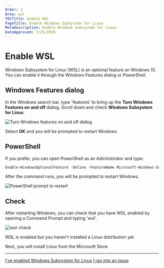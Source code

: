 ```yaml
---
Order: 2
Area: wsl
TOCTitle: Enable WSL
PageTitle: Enable Windows Subsystem for Linux
MetaDescription: Enable Windows Subsystem for Linux
DateApproved: 7/25/2019
---
```

# Enable WSL

Windows Subsystem for Linux (WSL) is an optional feature on Windows 10. You can enable it through the Windows Features dialog or PowerShell.

## Windows Features dialog

In the Windows search bar, type 'features' to bring up the **Turn Windows Features on and off** dialog. Scroll down and check **Windows Subsystem for Linux**.

![Turn Windows features on and off dialog](images/wsl/windows-features.png)

Select **OK** and you will be prompted to restart Windows.

## PowerShell

If you prefer, you can open PowerShell as an Administrator and type:

```powershell
Enable-WindowsOptionalFeature -Online -FeatureName Microsoft-Windows-Subsystem-Linux
```

After the command runs, you will be prompted to restart Windows.

![PowerShell prompt to restart](images/wsl/powershell-output.png)

## Check

After restarting Windows, you can check that you have WSL enabled by opening a Command Prompt and typing 'wsl'.

![wsl-check](images/wsl/wsl-check.png)

WSL is enabled but you haven't installed a Linux distribution yet.

Next, you will install Linux from the Microsoft Store.

----

<a class="tutorial-next-btn" href="/remote-tutorials/wsl/install-linux">I've enabled Windows Subsystem for Linux</a> <a class="tutorial-feedback-btn" onclick="reportIssue('remote-tutorials-wsl', 'enable-wsl')" href="javascript:void(0)">I ran into an issue</a>

